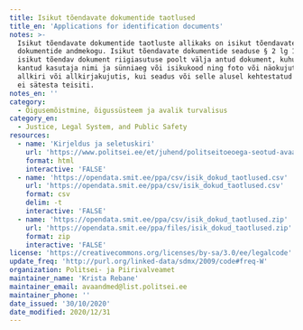 ```yaml
---
title: Isikut tõendavate dokumentide taotlused
title_en: 'Applications for identification documents'
notes: >-
  Isikut tõendavate dokumentide taotluste allikaks on isikut tõendavate
  dokumentide andmekogu. Isikut tõendavate dokumentide seaduse § 2 lg 1 järgi on
  isikut tõendav dokument riigiasutuse poolt välja antud dokument, kuhu on
  kantud kasutaja nimi ja sünniaeg või isikukood ning foto või näokujutis ja
  allkiri või allkirjakujutis, kui seadus või selle alusel kehtestatud õigusakt
  ei sätesta teisiti.
notes_en: ''
category: 
  - Õigusemõistmine, õigussüsteem ja avalik turvalisus
category_en:
  - Justice, Legal System, and Public Safety
resources:
  - name: 'Kirjeldus ja seletuskiri'
    url: 'https://www.politsei.ee/et/juhend/politseitoeoega-seotud-avaandmed/isikut-toendavate-dokumentide-taotlused'
    format: html
    interactive: 'FALSE'
  - name: 'https://opendata.smit.ee/ppa/csv/isik_dokud_taotlused.csv'
    url: 'https://opendata.smit.ee/ppa/csv/isik_dokud_taotlused.csv'
    format: csv
    delim: -t
    interactive: 'FALSE'
  - name: 'https://opendata.smit.ee/ppa/csv/isik_dokud_taotlused.zip'
    url: 'https://opendata.smit.ee/ppa/files/isik_dokud_taotlused.zip'
    format: zip
    interactive: 'FALSE'
license: 'https://creativecommons.org/licenses/by-sa/3.0/ee/legalcode'
update_freq: 'http://purl.org/linked-data/sdmx/2009/code#freq-W'
organization: Politsei- ja Piirivalveamet
maintainer_name: 'Krista Rebane'
maintainer_email: avaandmed@list.politsei.ee
maintainer_phone: ''
date_issued: '30/10/2020'
date_modified: 2020/12/31
---
```

